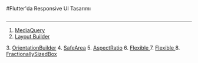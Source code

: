 #Flutter'da Responsive UI Tasarımı 

<div id="header photo">
  <p align="center">
    <img src="https://github.com/elifbilgep/flutter_responsive_ui/blob/master/assets/images/u%C4%B1.png" alt="">
  </p>
  
</div>

<hr>

1. <a href="https://github.com/elifbilgep/flutter_responsive_ui/blob/master/lib/UI_WIDGETS/media_query.dart">MediaQuery</a> 
2. <a href="https://github.com/elifbilgep/flutter_responsive_ui/blob/master/lib/UI_WIDGETS/layout_builder.dart">Layout Builder
</a> 
3. <a href="https://github.com/elifbilgep/flutter_responsive_ui/blob/master/lib/UI_WIDGETS/orientation_builder.dart">OrientationBuilder</a> 
4. <a href="https://github.com/elifbilgep/flutter_responsive_ui/blob/master/lib/UI_WIDGETS/safe_area.dart">SafeArea</a> 
5. <a href="https://github.com/elifbilgep/flutter_responsive_ui/blob/master/lib/UI_WIDGETS/aspect_ratio.dart">AspectRatio</a>  
6. <a href="https://github.com/elifbilgep/flutter_responsive_ui/blob/master/lib/UI_WIDGETS/flexiblee.dart">Flexible  </a> 
7. <a href="https://github.com/elifbilgep/flutter_responsive_ui/blob/master/lib/UI_WIDGETS/expanded.dart">Flexible  </a> 
8. <a href="https://github.com/elifbilgep/flutter_responsive_ui/blob/master/lib/UI_WIDGETS/fractionally_sized.dart">FractionallySizedBox  </a> 
